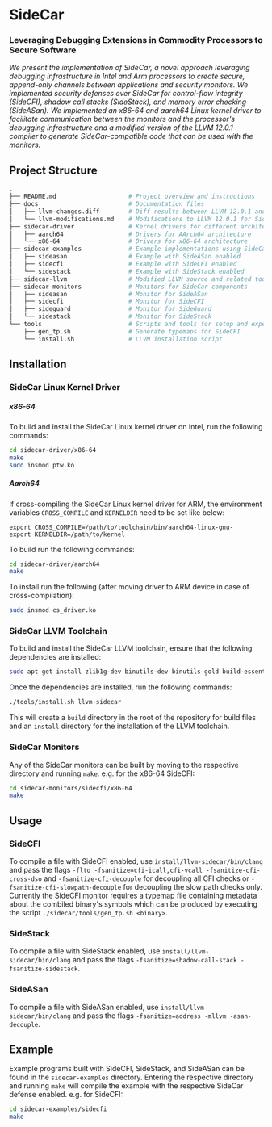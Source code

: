 # SideCar

### Leveraging Debugging Extensions in Commodity Processors to Secure Software

_We present the implementation of SideCar, a novel approach leveraging debugging infrastructure in Intel and Arm processors to create secure,
append-only channels between applications and security monitors.
We implemented security defenses over SideCar for control-flow integrity (SideCFI), shadow call stacks (SideStack), and memory error checking (SideASan).
We implemented an x86-64 and aarch64 Linux kernel driver to
facilitate communication between the monitors and the processor's debugging infrastructure
and a modified version of the LLVM 12.0.1 compiler to generate SideCar-compatible code that can be used with the monitors._

## Project Structure

```bash
.
├── README.md                    # Project overview and instructions
├── docs                         # Documentation files
│   ├── llvm-changes.diff        # Diff results between LLVM 12.0.1 and SideCar LLVM
│   └── llvm-modifications.md    # Modifications to LLVM 12.0.1 for SideCar
├── sidecar-driver               # Kernel drivers for different architectures
│   ├── aarch64                  # Drivers for AArch64 architecture
│   └── x86-64                   # Drivers for x86-64 architecture
├── sidecar-examples             # Example implementations using SideCar
│   ├── sideasan                 # Example with SideASan enabled
│   ├── sidecfi                  # Example with SideCFI enabled
│   └── sidestack                # Example with SideStack enabled
├── sidecar-llvm                 # Modified LLVM source and related tools
├── sidecar-monitors             # Monitors for SideCar components
│   ├── sideasan                 # Monitor for SideASan
│   ├── sidecfi                  # Monitor for SideCFI
│   ├── sideguard                # Monitor for SideGuard
│   └── sidestack                # Monitor for SideStack
└── tools                        # Scripts and tools for setup and experiments
    ├── gen_tp.sh                # Generate typemaps for SideCFI
    └── install.sh               # LLVM installation script
```

## Installation

### SideCar Linux Kernel Driver

##### x86-64

To build and install the SideCar Linux kernel driver on Intel, run the following commands:

```bash
cd sidecar-driver/x86-64
make
sudo insmod ptw.ko
```

##### Aarch64

If cross-compiling the SideCar Linux kernel driver for ARM,
the environment variables `CROSS_COMPILE` and `KERNELDIR` need to be set like below:

```
export CROSS_COMPILE=/path/to/toolchain/bin/aarch64-linux-gnu-
export KERNELDIR=/path/to/kernel
```

To build run the following commands:

```bash
cd sidecar-driver/aarch64
make
```

To install run the following (after moving driver to ARM device in case of cross-compilation):

```bash
sudo insmod cs_driver.ko
```

### SideCar LLVM Toolchain

To build and install the SideCar LLVM toolchain,
ensure that the following dependencies are installed:

```bash
sudo apt-get install zlib1g-dev binutils-dev binutils-gold build-essential
```

Once the dependencies are installed,
run the following commands:

```bash
./tools/install.sh llvm-sidecar
```

This will create a `build` directory in the root of the repository for build files and
an `install` directory for the installation of the LLVM toolchain.

### SideCar Monitors

Any of the SideCar monitors can be built by moving to the respective directory and running `make`.
e.g. for the x86-64 SideCFI:

```bash
cd sidecar-monitors/sidecfi/x86-64
make
```

## Usage

### SideCFI

To compile a file with SideCFI enabled, use `install/llvm-sidecar/bin/clang` and pass the
flags `-flto -fsanitize=cfi-icall,cfi-vcall -fsanitize-cfi-cross-dso`
and `-fsanitize-cfi-decouple` for decoupling all CFI checks or `-fsanitize-cfi-slowpath-decouple`
for decoupling the slow path checks only. Currently the SideCFI monitor requires
a typemap file containing metadata about the combiled binary's symbols which can be 
produced by executing the script `./sidecar/tools/gen_tp.sh <binary>`.

### SideStack

To compile a file with SideStack enabled, use `install/llvm-sidecar/bin/clang` and pass the
flags `-fsanitize=shadow-call-stack -fsanitize-sidestack`.

### SideASan

To compile a file with SideASan enabled, use `install/llvm-sidecar/bin/clang` and pass the
flags `-fsanitize=address -mllvm -asan-decouple`.

## Example

Example programs built with SideCFI, SideStack, and SideASan can be found in the `sidecar-examples` directory. Entering the
respective directory and running `make` will compile the example with the respective SideCar
defense enabled. e.g. for SideCFI:

```bash
cd sidecar-examples/sidecfi
make
```
